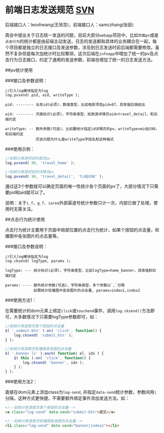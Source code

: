 前端日志发送规范 [SVN](http://tc-svn.tencent.com/mqq/mqq_3gqq_rep/info_proj/trunk/commons/mt/module/w_mod/JT/mods/log.js)
=========

后端接口人：leoxhwang(王旭含)，前端接口人：samczhang(张臣)

周会中提出关于日志统一发送的问题，目前大部分`webapp`项目中，比如`页面pv`或是`点击行为`的统计都是由前端主动发送，日志的发送都和具体的业务耦合在一起，每个项目都是独立的日志接口及发送参数，涉及到日志发送时前后端都需要修改。虽然不复杂但是每次加统计时比较繁琐，这次后端在`infoapp`中增加了统一的pv及点击行为日志接口，约定了通用的发送参数，前端也增加了统一的日志发送方法。

##pv统计使用

###接口及参数说明：
```
//引入log模块指定为log
log.pvsend( pid, aid, writeType );

pid: -------- 业务id(必须)，数值类型，比如电影项目pid=87，具体值后端给出

aid: -------- 页面标识(必须)，字符串类型，如旅游详情页aid=travel_detail，和后端约定

writeType: -- 额外参数(可选)，比如要统计指定id详情页的pv，writeType=mid@190，和后端约定
              历史问题为什么是writeType字段名和这种格式
```


###使用示例：
```javascript
//如统计旅游项目的首页pv
log.pvsend( 90, 'travel_home' );

//如统计旅游项目的详情页pv
log.pvsend( 90, 'travel_detail', 'tid@198' );
```

通过这3个参数就可以确定页面的唯一性统计各个页面的pv了，大部分情况下只需要pid和aid就可以了。

说明：关于`i_f`、`g_f`、`iarea`外部渠道号统计参数只计一次，内部已做了处理，使用时无需关注。



##点击行为统计使用

点击行为统计主要用于页面中局部位置的点击行为统计，如某个按钮的点击量，轮播图中各张图片的点击量等。

###接口及参数说明：
```
//引入log模块指定为log
log.cksend( logType, params );

logType: --- 统计标识(必须)，字符串类型，比如logType=home_banner，具体值和后端约定

params: ---- 额外统计参数(可选)，字符串类型，多个参数以`,`分隔
             如需统计轮播图中各张图片的点击量, params=index1,index2
```

###使用方法1：

在需要统计的dom元素上绑定`click`或`touchend`事件，调用`log.cksend()`方法即可，大多数情况下只需要logType参数即可，如：

```javascript
//如统计旅游首页某个按钮的点击量
$( '.submit-btn' ).on( 'click', function() {
    log.cksend( 'submit_btn' );
} );

//如统计旅游首页轮播图各张图的点击量
$( '.banner li' ).each( function( el, idx ) {
    $( this ).on( 'click', function() {
        log.cksend( 'banner', idx );
    } );
} );
```

###使用方法2：

直接在dom元素上添加class为`log-send`, 并指定`data-send`统计参数，参数间用`|`分隔，这种方式更快捷，不需要额外绑定事件添加发送方法。如：
```html
<!--如统计旅游首页某个按钮的点击量-->
<a class="log-send" data-send="submit-btn">提交</a>

<!--如统计旅游首页轮播图各张图的点击量-->
<li class="log-send" data-send="banner|index1"></li>
```


